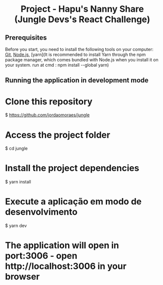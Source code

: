 <h1 align="center">
    Project - Hapu's Nanny Share (Jungle Devs's React Challenge)
</h1>

  ## Prerequisites

Before you start, you need to install the following tools on your computer:
[Git](https://git-scm.com), [Node.js](https://nodejs.org/en/), [yarn](It is recommended to install Yarn through the npm package manager, which comes bundled with Node.js when you install it on your system. run at cmd : npm install --global yarn)

## Running the application in development mode

# Clone this repository
$ https://github.com/jordaomoraes/jungle

# Access the project folder
$ cd jungle

# Install the project dependencies
$ yarn install

# Execute a aplicação em modo de desenvolvimento
$ yarn dev

# The application will open in port:3006 - open http://localhost:3006 in your browser
